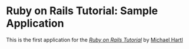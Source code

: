 # Ruby on Rails Tutorial: Sample Application

This is the first application for the
[*Ruby on Rails Tutorial*](http://railstutorial.jp/)
by [Michael Hartl](http://michaelhartl.com/)


